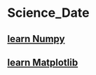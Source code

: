 # Science_Date

## [learn Numpy](https://www.osgeo.cn/numpy/user/quickstart.html)

## [learn Matplotlib](https://www.osgeo.cn/matplotlib/users/installing.html)
